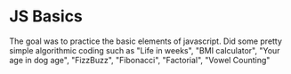 # JS Basics

The goal was to practice the basic elements of javascript. Did some pretty simple algorithmic coding such as "Life in weeks", "BMI calculator", "Your age in dog age", "FizzBuzz", "Fibonacci", "Factorial", "Vowel Counting"
